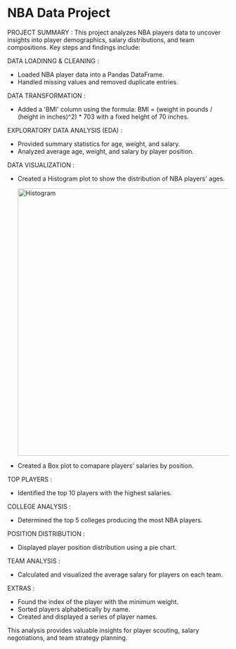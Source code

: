 # NBA Data Project

   PROJECT SUMMARY : 
   This project analyzes NBA players data to uncover insights into player demographics, salary distributions, and team compositions. Key steps and findings include:

   DATA LOADINNG & CLEANING :

* Loaded NBA player data into a Pandas DataFrame.
* Handled missing values and removed duplicate entries.

DATA TRANSFORMATION :

* Added a 'BMI' column using the formula: BMI = (weight in pounds / (height in inches)^2) * 703 with a fixed height of 70 inches.

EXPLORATORY DATA ANALYSIS (EDA) :

* Provided summary statistics for age, weight, and salary.
* Analyzed average age, weight, and salary by player position.

DATA VISUALIZATION :

* Created a Histogram plot to show the distribution of NBA players' ages.

  <img width="609" alt="Histogram" src="https://github.com/user-attachments/assets/bd770b05-26c9-437f-98bb-e5e1f6a9dc36">

* Created a Box plot to comapare players' salaries by position.

  
  
TOP PLAYERS :

* Identified the top 10 players with the highest salaries.

COLLEGE ANALYSIS :

* Determined the top 5 colleges producing the most NBA players.

POSITION DISTRIBUTION :

* Displayed player position distribution using a pie chart.

TEAM ANALYSIS :

* Calculated and visualized the average salary for players on each team.

EXTRAS :

* Found the index of the player with the minimum weight.
* Sorted players alphabetically by name.
* Created and displayed a series of player names.

This analysis provides valuable insights for player scouting, salary negotiations, and team strategy planning.
